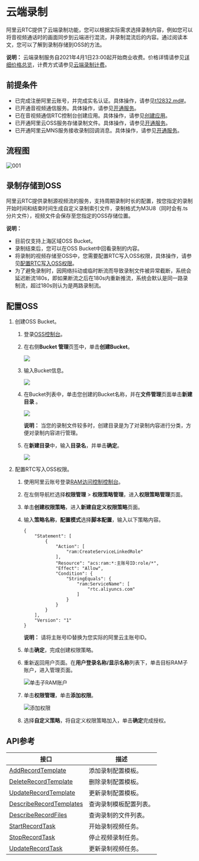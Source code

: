 # 云端录制

阿里云RTC提供了云端录制功能，您可以根据实际需求选择录制内容，例如您可以将音视频通话时的画面同步到云端进行混流，并录制混流后的内容。通过阅读本文，您可以了解到录制存储到OSS的方法。

**说明：** 云端录制服务自2021年4月1日23:00起开始商业收费。价格详情请参见[详细价格总览](https://www.aliyun.com/price/product?#/rtc/detail)，计费方式请参见[云端录制计费](/cn.zh-CN/产品计费/计费方式/云端录制计费.md)。

## 前提条件

-   已完成注册阿里云账号，并完成实名认证。具体操作，请参见[t12832.md\#]()。
-   已开通音视频通信服务。具体操作，请参见[开通服务](https://help.aliyun.com/document_detail/111590.html#task-1797646)。
-   已在音视频通信RTC控制台创建应用。具体操作，请参见[创建应用](https://help.aliyun.com/document_detail/124297.html?spm=a2c4g.11186623.6.567.2096fcb5hSozhp)。
-   已开通阿里云OSS服务存储录制文件。具体操作，请参见[开通服务](https://www.aliyun.com/product/oss)。
-   已开通阿里云MNS服务接收录制回调消息。具体操作，请参见[开通服务](https://www.aliyun.com/product/mns)。

## 流程图

![001](https://static-aliyun-doc.oss-accelerate.aliyuncs.com/assets/img/zh-CN/8801717161/p259241.png)

## 录制存储到OSS

阿里云RTC提供录制源视频流的服务，支持周期录制时长的配置，按您指定的录制开始时间和结束时间生成自定义录制索引文件，录制格式为M3U8（同时会有.ts分片文件），视频文件会保存至您指定的OSS存储位置。

**说明：**

-   目前仅支持上海区域OSS Bucket。
-   录制结束后，您可以在OSS Bucket中回看录制的内容。
-   将录制的视频存储至OSS中，您需要配置RTC写入OSS权限，具体操作，请参见[配置RTC写入OSS权限](#step_n9j_22s_75a)。
-   为了避免录制时，因网络抖动或临时断流而导致录制文件被异常截断，系统会延迟断流180s，即如果断流之后在180s内重新推流，系统会默认是同一路录制流，超过180s则认为是两路录制流。

## 配置OSS

1.  创建OSS Bucket。

    1.  登录[OSS控制台](https://oss.console.aliyun.com/index?spm=5176.2020520107.1002.d10oss.3dfe962ekybGY)。

    2.  在右侧**Bucket 管理**页签中，单击**创建Bucket**。

        ![](https://static-aliyun-doc.oss-accelerate.aliyuncs.com/assets/img/zh-CN/0368600061/p21762.png)

    3.  输入Bucket信息。

        ![](https://static-aliyun-doc.oss-accelerate.aliyuncs.com/assets/img/zh-CN/6837294161/p21763.png)

    4.  在Bucket列表中，单击您创建的Bucket名称，并在**文件管理**页面单击**新建目录** 。

        ![](https://static-aliyun-doc.oss-accelerate.aliyuncs.com/assets/img/zh-CN/0368600061/p21764.png)

        **说明：** 当您的录制文件较多时，创建目录是为了对录制内容进行分类，方便对录制内容进行管理。

    5.  在**新建目录**中，输入**目录名**，并单击**确定**。

        ![](https://static-aliyun-doc.oss-accelerate.aliyuncs.com/assets/img/zh-CN/0368600061/p21765.png)

2.  配置RTC写入OSS权限。

    1.  使用阿里云账号登录[RAM访问控制控制台](https://ram.console.aliyun.com/overview)。

    2.  在左侧导航栏选择**权限管理** \> **权限策略管理**，进入**权限策略管理**页面。

    3.  单击**创建权限策略**，进入**新建自定义权限策略**页面。

    4.  输入**策略名称**，**配置模式**选择**脚本配置**，输入以下策略内容。

        ```
        {
            "Statement": [
                {
                    "Action": [
                        "ram:CreateServiceLinkedRole"
                    ],
                    "Resource": "acs:ram:*:主账号ID:role/*",
                    "Effect": "Allow",
                    "Condition": {
                        "StringEquals": {
                            "ram:ServiceName": [
                                "rtc.aliyuncs.com"
                            ]
                        }
                    }
                }
            ],
            "Version": "1"
        }
        ```

        **说明：** 请将主账号ID替换为您实际的阿里云主账号ID。

    5.  单击**确定**，完成创建权限策略。

    6.  重新返回用户页面。在**用户登录名称/显示名称**列表下，单击目标RAM子账户，进入管理页面。

        ![单击子RAM账户](https://static-aliyun-doc.oss-accelerate.aliyuncs.com/assets/img/zh-CN/2758773061/p176350.png)

    7.  单击**权限管理**，单击**添加权限**。

        ![添加权限](https://static-aliyun-doc.oss-accelerate.aliyuncs.com/assets/img/zh-CN/2758773061/p176351.png)

    8.  选择**自定义策略**，将自定义权限策略加入，单击**确定**完成授权。


## API参考

|接口|描述|
|--|--|
|[AddRecordTemplate](/cn.zh-CN/服务端API/云端录制/AddRecordTemplate.md)|添加录制配置模板。|
|[DeleteRecordTemplate](/cn.zh-CN/服务端API/云端录制/DeleteRecordTemplate.md)|删除录制配置模板。|
|[UpdateRecordTemplate](/cn.zh-CN/服务端API/云端录制/UpdateRecordTemplate.md)|更新录制配置模板。|
|[DescribeRecordTemplates](/cn.zh-CN/服务端API/云端录制/DescribeRecordTemplates.md)|查询录制模板配置列表。|
|[DescribeRecordFiles](/cn.zh-CN/服务端API/云端录制/DescribeRecordFiles.md)|查询录制的文件列表。|
|[StartRecordTask](/cn.zh-CN/服务端API/云端录制/StartRecordTask.md)|开始录制视频任务。|
|[StopRecordTask](/cn.zh-CN/服务端API/云端录制/StopRecordTask.md)|停止视频录制任务。|
|[UpdateRecordTask](/cn.zh-CN/服务端API/云端录制/UpdateRecordTask.md)|更新录制视频任务。|

